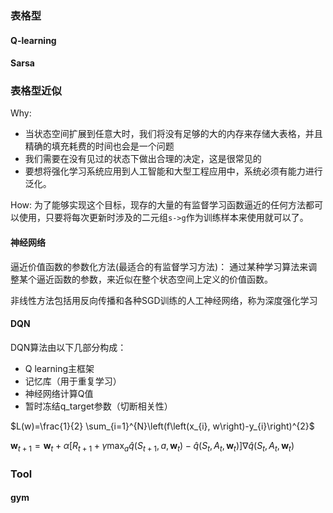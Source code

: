 ### 表格型
#### Q-learning


#### Sarsa







### 表格型近似
Why:
- 当状态空间扩展到任意大时，我们将没有足够的大的内存来存储大表格，并且精确的填充耗费的时间也会是一个问题
- 我们需要在没有见过的状态下做出合理的决定，这是很常见的
- 要想将强化学习系统应用到人工智能和大型工程应用中，系统必须有能力进行泛化。

How:
为了能够实现这个目标，现存的大量的有监督学习函数逼近的任何方法都可以使用，只要将每次更新时涉及的二元组`s->g`作为训练样本来使用就可以了。

#### 神经网络
逼近价值函数的参数化方法(最适合的有监督学习方法)：
通过某种学习算法来调整某个逼近函数的参数，来近似在整个状态空间上定义的价值函数。

非线性方法包括用反向传播和各种SGD训练的人工神经网络，称为深度强化学习


#### DQN
DQN算法由以下几部分构成：
- Q learning主框架
- 记忆库（用于重复学习）
- 神经网络计算Q值
- 暂时冻结q_target参数（切断相关性）

$L(w)=\frac{1}{2} \sum_{i=1}^{N}\left(f\left(x_{i}, w\right)-y_{i}\right)^{2}$

$\mathbf{w}_{t+1}=\mathbf{w}_{t}+\alpha\left[R_{t+1}+\gamma \max _{a} \hat{q}\left(S_{t+1}, a, \mathbf{w}_{t}\right)-\hat{q}\left(S_{t}, A_{t}, \mathbf{w}_{t}\right)\right] \nabla \hat{q}\left(S_{t}, A_{t}, \mathbf{w}_{t}\right)$
### Tool
#### gym




